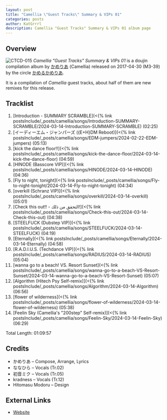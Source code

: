 ```yaml
---
layout: post
title: "Camellia \"Guest Tracks\" Summary & VIPs 01"
categories: posts
author: KatGrrrl
description: Camellia "Guest Tracks" Summary & VIPs 01 album page
---
```


## Overview

![CTCD-015](https://cdn.camellia.wiki/images/camellia/albums/CTCD-015.png)
*Camellia "Guest Tracks" Summary & VIPs 01* is a doujin compilation album by [かめりあ](/camellia) (Camellia) released on 2017-04-30 (M3-39) by the circle [かめるかめりあ](#).

It is a compilation of *Camellia* guest tracks, about half of them are new remixes for this release.

## Tracklist

1. [Introduction - SUMMARY SCRAMBLE](<{% link postsInclude/_posts/camellia/songs/Introduction-SUMMARY-SCRAMBLE/2024-03-14-Introduction-SUMMARY-SCRAMBLE) (02:25)
2. [イーディーエム・ジャンパーズ ({E+H}DM Reboot)](<{% link postsInclude/_posts/camellia/songs/EDM-jumpers/2024-02-22-EDM-jumpers) (05:13)
3. [kick the dance floor!!](<{% link postsInclude/_posts/camellia/songs/kick-the-dance-floor/2024-03-14-kick-the-dance-floor) (04:59)
4. [HINODE (Basscore VIP)](<{% link postsInclude/_posts/camellia/songs/HINODE/2024-03-14-HINODE) (04:36)
5. [Fly to night, tonight](<{% link postsInclude/_posts/camellia/songs/Fly-to-night-tonight/2024-03-14-Fly-to-night-tonight) (04:34)
6. [overkill (Schranz VIP)](<{% link postsInclude/_posts/camellia/songs/overkill/2024-03-14-overkill) (05:01)
7. [Check this out!! - التحقق من ذلك!](<{% link postsInclude/_posts/camellia/songs/Check-this-out/2024-03-14-Check-this-out) (04:38)
8. [STEELFUCK (Dubstep VIP)](<{% link postsInclude/_posts/camellia/songs/STEELFUCK/2024-03-14-STEELFUCK) (04:19)
9. [Eternally](<{% link postsInclude/_posts/camellia/songs/Eternally/2024-03-14-Eternally) (04:58)
10. [R.A.D.I.U.S. (Techdance VIP)](<{% link postsInclude/_posts/camellia/songs/RADIUS/2024-03-14-RADIUS) (05:04)
11. [wanna go to a beach! VS. Resort Sunset](<{% link postsInclude/_posts/camellia/songs/wanna-go-to-a-beach-VS-Resort-Sunset/2024-03-14-wanna-go-to-a-beach-VS-Resort-Sunset) (05:07)
12. [Algorithm (Hitech Psy Self-remix)](<{% link postsInclude/_posts/camellia/songs/Algorithm/2024-03-14-Algorithm) (06:56)
13. [flower of wilderness](<{% link postsInclude/_posts/camellia/songs/flower-of-wilderness/2024-03-14-flower-of-wilderness) (05:38)
14. [Feelin Sky (Camellia's "200step" Self-remix)](<{% link postsInclude/_posts/camellia/songs/Feelin-Sky/2024-03-14-Feelin-Sky) (06:29)

Total Length: 01:09:57

## Credits

* かめりあ – Compose, Arrange, Lyrics
* ななひら – Vocals (Tr.02)
* 初音ミク – Vocals (Tr.05)
* kradness – Vocals (Tr.12)
* Hitomasu Modoru – Design

## External Links

* [Website](https://cametek.jp/summary01/)
